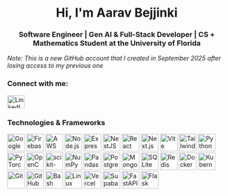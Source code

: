 <h1 align="center">Hi, I'm Aarav Bejjinki</h1>
<h3 align="center">Software Engineer | Gen AI & Full-Stack Developer | CS + Mathematics Student at the University of Florida</h3>
<p align="left"><em>Note: This is a new GitHub account that I created in September 2025 after losing access to my previous one</em></p>

<h3 align="left">Connect with me:</h3>
<p>
  <a href="https://www.linkedin.com/in/aaravbejjinki/" target="_blank">
    <img align="center" src="https://raw.githubusercontent.com/rahuldkjain/github-profile-readme-generator/master/src/images/icons/Social/linked-in-alt.svg" alt="LinkedIn" height="30" width="40" />
  </a>
</p>

<h3 align="left">Technologies & Frameworks</h3>
<p align="left">
  <a href="https://cloud.google.com/" target="_blank"><img src="https://cdn.jsdelivr.net/gh/devicons/devicon@latest/icons/googlecloud/googlecloud-original.svg" alt="Google Cloud" height="40" width="40" /></a>
  <a href="https://firebase.google.com/" target="_blank"><img src="https://cdn.jsdelivr.net/gh/devicons/devicon@latest/icons/firebase/firebase-plain.svg" alt="Firebase" height="40" width="40" /></a>
  <a href="https://aws.amazon.com/" target="_blank"><img src="https://cdn.jsdelivr.net/gh/devicons/devicon@latest/icons/aws/aws-original.svg" alt="AWS" height="40" width="40" /></a>
  <a href="https://nodejs.org/" target="_blank"><img src="https://cdn.jsdelivr.net/gh/devicons/devicon@latest/icons/nodejs/nodejs-original.svg" alt="Node.js" height="40" width="40" /></a>
  <a href="https://expressjs.com/" target="_blank"><img src="https://cdn.jsdelivr.net/gh/devicons/devicon@latest/icons/express/express-original.svg" alt="Express" height="40" width="40" /></a>
  <a href="https://nestjs.com/" target="_blank"><img src="https://cdn.jsdelivr.net/gh/devicons/devicon@latest/icons/nestjs/nestjs-plain.svg" alt="NestJS" height="40" width="40" /></a>
  <a href="https://react.dev/" target="_blank"><img src="https://cdn.jsdelivr.net/gh/devicons/devicon@latest/icons/react/react-original.svg" alt="React" height="40" width="40" /></a>
  <a href="https://nextjs.org/" target="_blank"><img src="https://cdn.jsdelivr.net/gh/devicons/devicon@latest/icons/nextjs/nextjs-original.svg" alt="Next.js" height="40" width="40" /></a>
  <a href="https://vitejs.dev/" target="_blank"><img src="https://cdn.jsdelivr.net/gh/devicons/devicon@latest/icons/vite/vite-original.svg" alt="Vite" height="40" width="40" /></a>
  <a href="https://tailwindcss.com/" target="_blank"><img src="https://cdn.jsdelivr.net/gh/devicons/devicon@latest/icons/tailwindcss/tailwindcss-original.svg" alt="Tailwind CSS" height="40" width="40" /></a>
  <a href="https://www.python.org/" target="_blank"><img src="https://cdn.jsdelivr.net/gh/devicons/devicon@latest/icons/python/python-original.svg" alt="Python" height="40" width="40" /></a>
  <a href="https://pytorch.org/" target="_blank"><img src="https://cdn.jsdelivr.net/gh/devicons/devicon@latest/icons/pytorch/pytorch-original.svg" alt="PyTorch" height="40" width="40" /></a>
  <a href="https://opencv.org/" target="_blank"><img src="https://cdn.jsdelivr.net/gh/devicons/devicon@latest/icons/opencv/opencv-original.svg" alt="OpenCV" height="40" width="40" /></a>
  <a href="https://scikit-learn.org/" target="_blank"><img src="https://cdn.jsdelivr.net/gh/devicons/devicon@latest/icons/scikitlearn/scikitlearn-original.svg" alt="scikit-learn" height="40" width="40" /></a>
  <a href="https://numpy.org/" target="_blank"><img src="https://cdn.jsdelivr.net/gh/devicons/devicon@latest/icons/numpy/numpy-original.svg" alt="NumPy" height="40" width="40" /></a>
  <a href="https://pandas.pydata.org/" target="_blank"><img src="https://cdn.jsdelivr.net/gh/devicons/devicon@latest/icons/pandas/pandas-original.svg" alt="Pandas" height="40" width="40" /></a>
  <a href="https://www.postgresql.org/" target="_blank"><img src="https://cdn.jsdelivr.net/gh/devicons/devicon@latest/icons/postgresql/postgresql-original.svg" alt="PostgreSQL" height="40" width="40" /></a>
  <a href="https://www.mongodb.com/" target="_blank"><img src="https://cdn.jsdelivr.net/gh/devicons/devicon@latest/icons/mongodb/mongodb-original.svg" alt="MongoDB" height="40" width="40" /></a>
  <a href="https://www.sqlite.org/" target="_blank"><img src="https://cdn.jsdelivr.net/gh/devicons/devicon@latest/icons/sqlite/sqlite-original.svg" alt="SQLite" height="40" width="40" /></a>
  <a href="https://redis.io/" target="_blank"><img src="https://cdn.jsdelivr.net/gh/devicons/devicon@latest/icons/redis/redis-original.svg" alt="Redis" height="40" width="40" /></a>
  <a href="https://www.docker.com/" target="_blank"><img src="https://cdn.jsdelivr.net/gh/devicons/devicon@latest/icons/docker/docker-original.svg" alt="Docker" height="40" width="40" /></a>
  <a href="https://kubernetes.io/" target="_blank"><img src="https://cdn.jsdelivr.net/gh/devicons/devicon@latest/icons/kubernetes/kubernetes-plain.svg" alt="Kubernetes" height="40" width="40" /></a>
  <a href="https://git-scm.com/" target="_blank"><img src="https://cdn.jsdelivr.net/gh/devicons/devicon@latest/icons/git/git-original.svg" alt="Git" height="40" width="40" /></a>
  <a href="https://github.com/features/actions" target="_blank"><img src="https://cdn.jsdelivr.net/gh/devicons/devicon@latest/icons/githubactions/githubactions-original.svg" alt="GitHub Actions" height="40" width="40" /></a>
  <a href="https://www.gnu.org/software/bash/" target="_blank"><img src="https://cdn.jsdelivr.net/gh/devicons/devicon@latest/icons/bash/bash-original.svg" alt="Bash" height="40" width="40" /></a>
  <a href="https://www.linux.org/" target="_blank"><img src="https://cdn.jsdelivr.net/gh/devicons/devicon@latest/icons/linux/linux-original.svg" alt="Linux" height="40" width="40" /></a>
  <a href="https://vercel.com/" target="_blank"><img src="https://cdn.jsdelivr.net/gh/devicons/devicon@latest/icons/vercel/vercel-original.svg" alt="Vercel" height="40" width="40" /></a>
  <a href="https://supabase.com/" target="_blank"><img src="https://cdn.jsdelivr.net/gh/devicons/devicon@latest/icons/supabase/supabase-original.svg" alt="Supabase" height="40" width="40" /></a>
  <a href="https://fastapi.tiangolo.com/" target="_blank"><img src="https://cdn.jsdelivr.net/gh/devicons/devicon@latest/icons/fastapi/fastapi-original.svg" alt="FastAPI" height="40" width="40" /></a>
  <a href="https://flask.palletsprojects.com/" target="_blank"><img src="https://cdn.jsdelivr.net/gh/devicons/devicon@latest/icons/flask/flask-original.svg" alt="Flask" height="40" width="40" /></a>
</p>

